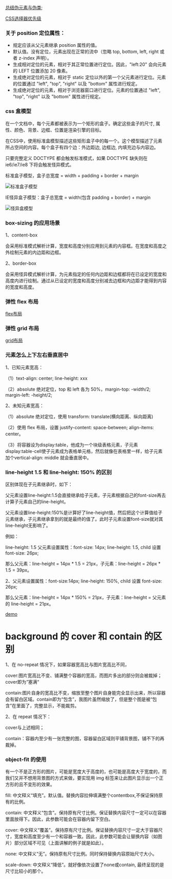 [总结伪元素与伪类](http://www.alloyteam.com/2016/05/summary-of-pseudo-classes-and-pseudo-elements/);

[CSS选择器优先级](https://www.runoob.com/note/13278)

### 关于 position 定位属性：

- 规定应该从父元素继承 position 属性的值。
- 默认值。没有定位，元素出现在正常的流中（忽略 top, bottom, left, right 或者 z-index 声明）。
- 生成相对定位的元素，相对于其正常位置进行定位。因此，"left:20" 会向元素的 LEFT 位置添加 20 像素。
- 生成绝对定位的元素，相对于 static 定位以外的第一个父元素进行定位。元素的位置通过 "left", "top", "right" 以及 "bottom" 属性进行规定。
- 生成绝对定位的元素，相对于浏览器窗口进行定位。元素的位置通过 "left", "top", "right" 以及 "bottom" 属性进行规定。

### css 盒模型

在一个文档中，每个元素都被表示为一个矩形的盒子。确定这些盒子的尺寸, 属性、颜色、背景、边框、位置是渲染引擎的目标。

在CSS中，使用标准盒模型描述这些矩形盒子中的每一个。这个模型描述了元素所占空间的内容。每个盒子有四个边：外边距边, 边框边, 内填充边与内容边。

只要完整定义 DOCTYPE 都会触发标准模式，如果 DOCTYPE 缺失则在 ie6/ie7/ie8 下将会触发怪异模式。

标准盒子模型，盒子总宽度 = width + padding + border + margin

![标准盒子模型](https://upload-images.jianshu.io/upload_images/1940840-a0430d35f36a2fc7.JPG?imageMogr2/auto-orient/strip|imageView2/2/w/746/format/webp)

IE怪异盒子模型：盒子总宽度 = width(包含 padding + border) + margin

![怪异盒模型](https://upload-images.jianshu.io/upload_images/1940840-35bc97c92611ca0d.JPG?imageMogr2/auto-orient/strip|imageView2/2/w/791/format/webp)

### box-sizing 的应用场景

1、content-box

会采用标准模式解析计算，宽度和高度分别应用到元素的内容框。在宽度和高度之外绘制元素的内边距和边框。

2、border-box

会采用怪异模式解析计算，为元素指定的任何内边距和边框都将在已设定的宽度和高度内进行绘制。通过从已设定的宽度和高度分别减去边框和内边距才能得到内容的宽度和高度。

### 弹性 flex 布局

[flex布局](http://www.ruanyifeng.com/blog/2018/10/flexbox-form.html)

### 弹性 grid 布局

[grid布局](http://www.ruanyifeng.com/blog/2019/03/grid-layout-tutorial.html)

### 元素怎么上下左右垂直居中

1、已知元素宽高：

（1）text-align: center; line-height: xxx

（2）absolute 绝对定位，top 和 left 各为 50%，margin-top: -width/2; margin-left: -height/2;

2、未知元素宽高：

（1）absolute 绝对定位，使用 transform: translate(横向距离、纵向距离)

（2）使用 flex 布局，设置 justify-content: space-between; align-items: center。

（3）将容器设为display:table，他成为一个块级表格元素，子元素display:table-cell使子元素成为表格单元格，然后就像在表格里一样，给子元素加个vertical-align: middle 就会垂直居中。

### line-height 1.5 和 line-height: 150% 的区别

区别体现在子元素继承时，如下：

父元素设置line-height:1.5会直接继承给子元素，子元素根据自己的font-size再去计算子元素自己的line-height。

父元素设置line-height:150%是计算好了line-height值，然后把这个计算值给子元素继承，子元素继承拿到的就是最终的值了。此时子元素设置font-size就对其line-height无影响了。

例如：

line-height: 1.5 父元素设置属性：font-size: 14px; line-height: 1.5, child 设置 font-size: 26px;

那么父元素：line-height = 14px * 1.5 = 21px，子元素：line-height = 26px * 1.5 = 39px。

2、父元素设置属性：font-size:14px; line-height: 150%, child 设置 font-size: 26px;

那么父元素：line-height = 14px * 150% = 21px，子元素：line-height = 父元素的 line-height = 21px。

[demo](https://github.com/zymfe/test-code/blob/master/test92.html)

# background 的 cover 和 contain 的区别

1、在 no-repeat 情况下，如果容器宽高比与图片宽高比不同，

cover:图片宽高比不变、铺满整个容器的宽高，而图片多出的部分则会被裁掉；cover即为”塞满“

contain:图片自身的宽高比不变，缩放至整个图片自身能完全显示出来，所以容器会有留白区域。contain即为“包含”，我图片虽然缩放了，但是整个图是被“包含”在里面了，完整显示，不能裁剪。

2、在 repeat 情况下：

cover与上述相同；

contain：容器内至少有一张完整的图，容器留白区域则平铺背景图，铺不下的再裁掉。

### object-fit 的使用

有一个不是正方形的图片，可能是宽度大于高度的，也可能是高度大于宽度的，而我们又并不想用背景图的方式来做，要实现用 img 标签来让此图片显示出一个正方形的且不变形的效果。

fill: 中文释义“填充”。默认值。替换内容拉伸填满整个contentbox,不保证保持原有的比例。

contain: 中文释义“包含”。保持原有尺寸比例。保证替换内容尺寸一定可以在容器里面放得下。因此，此参数可能会在容器内留下空白。

cover: 中文释义“覆盖”。保持原有尺寸比例。保证替换内容尺寸一定大于容器尺寸，宽度和高度至少有一个和容器一致。因此，此参数可能会让替换内容（如图片）部分区域不可见（上面讲解的例子就是如此）。

none: 中文释义“无”。保持原有尺寸比例。同时保持替换内容原始尺寸大小。

scale-down: 中文释义“降低”。就好像依次设置了none或contain, 最终呈现的是尺寸比较小的那个。
